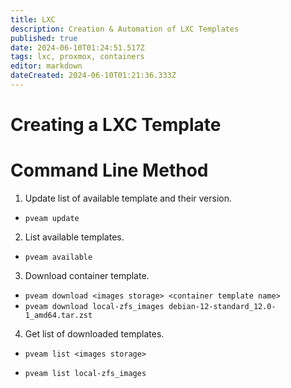 ```yaml
---
title: LXC
description: Creation & Automation of LXC Templates
published: true
date: 2024-06-10T01:24:51.517Z
tags: lxc, proxmox, containers
editor: markdown
dateCreated: 2024-06-10T01:21:36.333Z
---
```


# Creating a LXC Template

# Command Line Method

1. Update list of available template and their version.

- `pveam update`

2. List available templates.

- `pveam available`

3. Download container template.

- `pveam download <images storage> <container template name>`
- `pveam download local-zfs_images debian-12-standard_12.0-1_amd64.tar.zst`

4. Get list of downloaded templates.

- `pveam list <images storage>`

- `pveam list local-zfs_images`